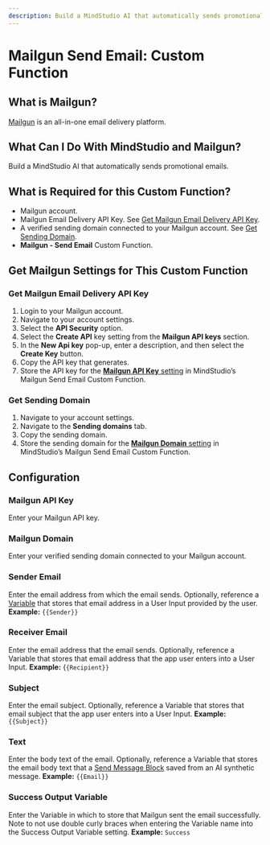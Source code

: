 ```yaml
---
description: Build a MindStudio AI that automatically sends promotional emails.
---
```


# Mailgun Send Email: Custom Function

## What is Mailgun?

[Mailgun](https://www.mailgun.com/) is an all-in-one email delivery platform.

## What Can I Do With MindStudio and Mailgun?

Build a MindStudio AI that automatically sends promotional emails.

## What is Required for this Custom Function?

* Mailgun account.
* Mailgun Email Delivery API Key. See [Get Mailgun Email Delivery API Key](mailgun-send-email-custom-function.md#get-mailgun-email-delivery-api-key).&#x20;
* A verified sending domain connected to your Mailgun account. See [Get Sending Domain](mailgun-send-email-custom-function.md#get-sending-domain).
* **Mailgun - Send Email** Custom Function.

## Get Mailgun Settings for This Custom Function

### Get Mailgun Email Delivery API Key

1. Login to your Mailgun account.
2. Navigate to your account settings.
3. Select the **API Security** option.
4. Select the **Create API** key setting from the **Mailgun API keys** section.
5. In the **New Api key** pop-up, enter a description, and then select the **Create Key** button.
6. Copy the API key that generates.
7. Store the API key for the [**Mailgun API Key** setting](mailgun-send-email-custom-function.md#mailgun-api-key) in MindStudio’s Mailgun Send Email Custom Function.

### Get Sending Domain

1. Navigate to your account settings.
2. Navigate to the **Sending domains** tab.
3. Copy the sending domain.
4. Store the sending domain for the [**Mailgun Domain** setting](mailgun-send-email-custom-function.md#mailgun-domain) in MindStudio’s Mailgun Send Email Custom Function.

## Configuration

### Mailgun API Key

Enter your Mailgun API key.

### Mailgun Domain

Enter your verified sending domain connected to your Mailgun account.

### Sender Email

Enter the email address from which the email sends. Optionally, reference a [Variable](../../user-inputs-and-variables/what-is-a-variable.md) that stores that email address in a User Input provided by the user. **Example:** `{{Sender}}`

### Receiver Email

Enter the email address that the email sends. Optionally, reference a Variable that stores that email address that the app user enters into a User Input. **Example:** {`{Recipient}}`

### Subject

Enter the email subject. Optionally, reference a Variable that stores that email subject that the app user enters into a User Input. **Example:** `{{Subject}}`

### Text

Enter the body text of the email. Optionally, reference a Variable that stores the email body text that a [Send Message Block](../../automation-workflows/types-of-automation-blocks/#send-message-block) saved from an AI synthetic message. **Example:** `{{Email}}`

### Success Output Variable

Enter the Variable in which to store that Mailgun sent the email successfully. Note to not use double curly braces when entering the Variable name into the Success Output Variable setting. **Example:** `Success`
